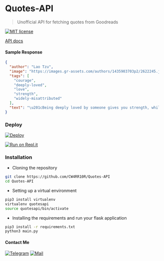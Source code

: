 # Quotes-API
> Unofficial API for fetching quotes from Goodreads

[![MIT license](https://img.shields.io/badge/License-MIT-blue.svg)](LICENSE)

[API docs](https://github.com/CW4RR10R/Quotes-API/wiki/API-Docs)

#### Sample Response
```json
{
  "author": "Lao Tzu", 
  "image": "https://images.gr-assets.com/authors/1435903703p2/2622245.jpg", 
  "tags": [
    "courage", 
    "deeply-loved", 
    "love", 
    "strength", 
    "widely-misattributed"
  ], 
  "text": "\u201cBeing deeply loved by someone gives you strength, while loving someone deeply gives you courage.\u201d    \u2015      Lao Tzu"
}
```
### Deploy

[![Deploy](https://www.herokucdn.com/deploy/button.svg)](https://heroku.com/deploy?template=https://github.com/CW4RR10R/Quotes-API/tree/main)

[![Run on Repl.it](https://repl.it/badge/github/CW4RR10R/Quotes-API)](https://repl.it/github/CW4RR10R/Quotes-API)

### Installation
* Cloning the repository
``` bash
git clone https://github.com/CW4RR10R/Quotes-API
cd Quotes-API
```

* Setting up a virtual environment
``` bash
pip3 install virtualenv
virtualenv quotesapi
source quotesapi/bin/activate
```

* Installing the requirements and run your flask application
``` bash
pip3 install -r requirements.txt
python3 main.py
```

#### Contact Me
[![Telegram](https://img.shields.io/badge/Telegram-blue?style=for-the-badge&logo=telegram)](https://t.me/W4RR10R/)
[![Mail](https://img.shields.io/badge/Mail-grey?style=for-the-badge&logo=gmail)](mailto:arunpt@hi2.in?subject=Quotes-API)